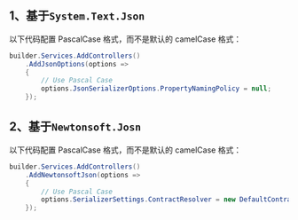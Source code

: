 ## 1、基于`System.Text.Json`

以下代码配置 PascalCase 格式，而不是默认的 camelCase 格式：

```c#
builder.Services.AddControllers()
    .AddJsonOptions(options =>
    {
        // Use Pascal Case
        options.JsonSerializerOptions.PropertyNamingPolicy = null;
    });
```

## 2、基于`Newtonsoft.Josn`

以下代码配置 PascalCase 格式，而不是默认的 camelCase 格式：

```c#
builder.Services.AddControllers()
    .AddNewtonsoftJson(options =>
    {
        // Use Pascal Case
        options.SerializerSettings.ContractResolver = new DefaultContractResolver();
    });
```

